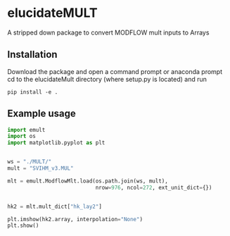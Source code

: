 # elucidateMULT
A stripped down package to convert MODFLOW mult inputs to Arrays


## Installation
Download the package and open a command prompt or anaconda prompt  
cd to the elucidateMult directory (where setup.py is located) and run
```
pip install -e .
```

## Example usage
```python
import emult
import os
import matplotlib.pyplot as plt


ws = "./MULT/"
mult = "SVIHM_v3.MUL"

mlt = emult.ModflowMlt.load(os.path.join(ws, mult),
                            nrow=976, ncol=272, ext_unit_dict={})


hk2 = mlt.mult_dict["hk_lay2"]

plt.imshow(hk2.array, interpolation="None")
plt.show()
```
